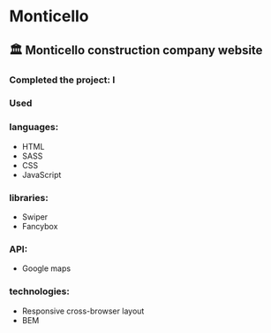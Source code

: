 # Monticello

## 🏛️ Monticello construction company website


### Сompleted the project: I

### Used
### languages:

- HTML
- SASS
- CSS
- JavaScript
 
### libraries:

- Swiper
- Fancybox


### API:

- Google maps

### technologies:

- Responsive cross-browser layout 
- BEM
